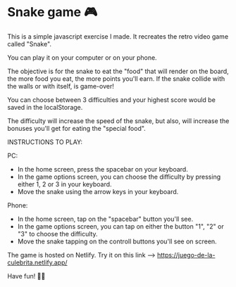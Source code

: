 # Snake game 🎮

This is a simple javascript exercise I made. It recreates the retro video game called "Snake".

You can play it on your computer or on your phone.

The objective is for the snake to eat the "food" that will render on the board, the more food you eat, the
more points you'll earn. If the snake collide with the walls or with itself, is game-over!

You can choose between 3 difficulties and your highest score would be saved in the localStorage.

The difficulty will increase the speed of the snake, but also, will increase the bonuses you'll get for eating the
"special food".


INSTRUCTIONS TO PLAY:

PC:
- In the home screen, press the spacebar on your keyboard.
- In the game options screen, you can choose the difficulty by pressing either 1, 2 or 3 in your keyboard.
- Move the snake using the arrow keys in your keyboard.

Phone:
- In the home screen, tap on the "spacebar" button you'll see.
- In the game options screen, you can tap on either the button "1", "2" or "3" to choose the difficulty.
- Move the snake tapping on the controll buttons you'll see on screen.


The game is hosted on Netlify.
Try it on this link --> https://juego-de-la-culebrita.netlify.app/

Have fun! 🐍💕
